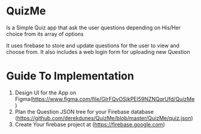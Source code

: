 # QuizMe
Is a Simple Quiz app that ask the user questions depending on His/Her choice from its array of options

It uses firebase to store and update questions for the user to view and choose from. It also includes a web login form for uploading new Question

# Guide To Implementation
1. Design UI for the App on Figma(https://www.figma.com/file/GIrFQvOSjkPEl59NZNQqrUfd/QuizMe)
2. Plan the Question JSON tree for your Firebase database (https://github.com/derekdunes/QuizMe/blob/master/QuizMe/quiz.json)
3. Create Your firebase project at (https://firebase.google.com)

